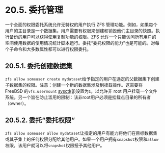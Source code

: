 # 20.5. 委托管理

一个全面的权限委托系统允许无特权的用户执行 ZFS 管理功能。例如，如果每个用户的主目录是一个数据集，用户需要有权限来创建和销毁他们主目录的快照。执行备份的用户可以获得使用复制功能的权限。ZFS 允许一个只能访问所有用户的空间使用数据的使用情况统计脚本运行。委托“委托权限的能力”也是可能的。对每个子命令和大多数属性都可以进行权限委托。

## 20.5.1. 委托创建数据集

`zfs allow someuser create mydataset`给予指定的用户在选定的父数据集下创建子数据集的权限。注意：创建一个新的数据集涉及到挂载操作。这需要将 FreeBSD 的`vfs.usermount` [sysctl(8)](https://www.freebsd.org/cgi/man.cgi?query=sysctl&sektion=8&format=html)设置为`1`，以允许非 root 用户挂载一个文件系统。另一个旨在防止滥用的限制：该非root用户必须是挂载点目录的所有者（owner）。

## 20.5.2. 委托“委托权限“

`zfs allow someuser allow mydataset`让指定的用户有能力将他们在目标数据集或其子集上的任何权限分配给其他用户。如果一个用户拥有`snapshot`权限和`allow`权限，该用户就可以将`snapshot`权限授予其他用户。
